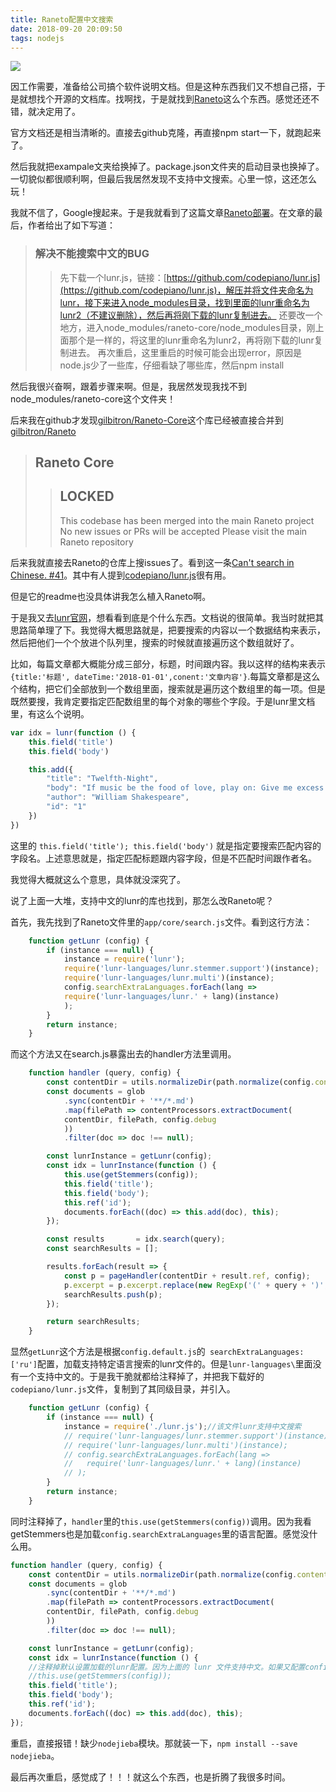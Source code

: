 ```yaml
---
title: Raneto配置中文搜索
date: 2018-09-20 20:09:50
tags: nodejs
---
```


![](http://raneto.com/images/raneto.png)

<!-- more -->

因工作需要，准备给公司搞个软件说明文档。但是这种东西我们又不想自己搭，于是就想找个开源的文档库。找啊找，于是就找到[Raneto]('http://raneto.com')这么个东西。感觉还还不错，就决定用了。

官方文档还是相当清晰的。直接去github克隆，再直接npm start一下，就跑起来了。

然后我就把exampale文夹给换掉了。package.json文件夹的启动目录也换掉了。一切貌似都很顺利啊，但最后我居然发现不支持中文搜索。心里一惊，这还怎么玩！

我就不信了，Google搜起来。于是我就看到了这篇文章[Raneto部署](https://blog.csdn.net/xinhui88/article/details/52495156)。在文章的最后，作者给出了如下写道：

> ### 解决不能搜索中文的BUG
>>先下载一个lunr.js，链接：[https://github.com/codepiano/lunr.js](https://github.com/codepiano/lunr.js)，解压并将文件夹命名为lunr，接下来进入node_modules目录，找到里面的lunr重命名为lunr2（不建议删除），然后再将刚下载的lunr复制进去。
还要改一个地方，进入node_modules/raneto-core/node_modules目录，刚上面那个是一样的，将这里的lunr重命名为lunr2，再将刚下载的lunr复制进去。
再次重启，这里重启的时候可能会出现error，原因是node.js少了一些库，仔细看缺了哪些库，然后npm install 

然后我很兴奋啊，跟着步骤来啊。但是，我居然发现我找不到node_modules/raneto-core这个文件夹！

后来我在github才发现[gilbitron/Raneto-Core](https://github.com/gilbitron/Raneto-Core)这个库已经被直接合并到[gilbitron/Raneto](https://github.com/gilbitron/Raneto)

> ## Raneto Core
>> ## LOCKED
>> This codebase has been merged into the main Raneto project
>> No new issues or PRs will be accepted
>> Please visit the main Raneto repository

后来我就直接去Raneto的仓库上搜issues了。看到这一条[Can't search in Chinese. #41](https://github.com/gilbitron/Raneto/issues/41)。其中有人提到[codepiano/lunr.js](https://github.com/codepiano/lunr.js)很有用。

但是它的readme也没具体讲我怎么植入Raneto啊。

于是我又去[lunr官网](https://lunrjs.com/)，想看看到底是个什么东西。文档说的很简单。我当时就把其思路简单理了下。我觉得大概思路就是，把要搜索的内容以一个数据结构来表示，然后把他们一个个放进个队列里，搜索的时候就直接遍历这个数组就好了。

比如，每篇文章都大概能分成三部分，标题，时间跟内容。我以这样的结构来表示`{title:'标题', dateTime:'2018-01-01',conent:'文章内容'}`.每篇文章都是这么个结构，把它们全部放到一个数组里面，搜索就是遍历这个数组里的每一项。但是既然要搜，我肯定要指定匹配数组里的每个对象的哪些个字段。于是lunr里文档里，有这么个说明。

```javascript
var idx = lunr(function () {
    this.field('title')
    this.field('body')

    this.add({
        "title": "Twelfth-Night",
        "body": "If music be the food of love, play on: Give me excess of it…",
        "author": "William Shakespeare",
        "id": "1"
    })
}) 

```
这里的 `this.field('title'); this.field('body')` 就是指定要搜索匹配内容的字段名。上述意思就是，指定匹配标题跟内容字段，但是不匹配时间跟作者名。

我觉得大概就这么个意思，具体就没深究了。

说了上面一大堆，支持中文的lunr的库也找到，那怎么改Raneto呢？

首先，我先找到了Raneto文件里的`app/core/search.js`文件。看到这行方法：

```javascript
    function getLunr (config) {
        if (instance === null) {
            instance = require('lunr');
            require('lunr-languages/lunr.stemmer.support')(instance);
            require('lunr-languages/lunr.multi')(instance);
            config.searchExtraLanguages.forEach(lang =>
            require('lunr-languages/lunr.' + lang)(instance)
            );
        }
        return instance;
    }
```

而这个方法又在search.js暴露出去的handler方法里调用。

```javascript
    function handler (query, config) {
        const contentDir = utils.normalizeDir(path.normalize(config.content_dir));
        const documents = glob
            .sync(contentDir + '**/*.md')
            .map(filePath => contentProcessors.extractDocument(
            contentDir, filePath, config.debug
            ))
            .filter(doc => doc !== null);

        const lunrInstance = getLunr(config);
        const idx = lunrInstance(function () {
            this.use(getStemmers(config));
            this.field('title');
            this.field('body');
            this.ref('id');
            documents.forEach((doc) => this.add(doc), this);
        });

        const results       = idx.search(query);
        const searchResults = [];

        results.forEach(result => {
            const p = pageHandler(contentDir + result.ref, config);
            p.excerpt = p.excerpt.replace(new RegExp('(' + query + ')', 'gim'), '<span class="search-query">$1</span>');
            searchResults.push(p);
        });

        return searchResults;
    }
```

显然`getLunr`这个方法是根据`config.default.js`的` searchExtraLanguages: ['ru']`配置，加载支持特定语言搜索的lunr文件的。但是`lunr-languages\`里面没有一个支持中文的。于是我干脆就都给注释掉了，并把我下载好的`codepiano/lunr.js`文件，复制到了其同级目录，并引入。

```javascript
    function getLunr (config) {
        if (instance === null) {
            instance = require('./lunr.js');//该文件lunr支持中文搜索
            // require('lunr-languages/lunr.stemmer.support')(instance);
            // require('lunr-languages/lunr.multi')(instance);
            // config.searchExtraLanguages.forEach(lang =>
            //   require('lunr-languages/lunr.' + lang)(instance)
            // );
        }
        return instance;
    }
```

同时注释掉了，`handler`里的`this.use(getStemmers(config))`调用。因为我看getStemmers也是加载`config.searchExtraLanguages`里的语言配置。感觉没什么用。

```javascript
function handler (query, config) {
    const contentDir = utils.normalizeDir(path.normalize(config.content_dir));
    const documents = glob
        .sync(contentDir + '**/*.md')
        .map(filePath => contentProcessors.extractDocument(
        contentDir, filePath, config.debug
        ))
        .filter(doc => doc !== null);

    const lunrInstance = getLunr(config);
    const idx = lunrInstance(function () {
    //注释掉默认设置加载的lunr配置。因为上面的 lunr 文件支持中文。如果又配置config里的东西，将又还原成默认的语言搜素配置。将使中文失效。
    //this.use(getStemmers(config)); 
    this.field('title');
    this.field('body');
    this.ref('id');
    documents.forEach((doc) => this.add(doc), this);
});
```

重启，直接报错！缺少`nodejieba`模块。那就装一下，`npm install --save nodejieba`。

最后再次重启，感觉成了！！！就这么个东西，也是折腾了我很多时间。
